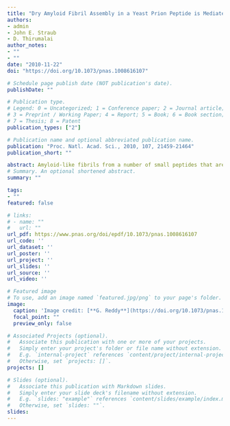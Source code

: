 ```yaml
---
title: "Dry Amyloid Fibril Assembly in a Yeast Prion Peptide is Mediated by Long-Lived Structures Containing Water Wires"
authors:
- admin 
- John E. Straub 
- D. Thirumalai
author_notes:
- ""
- ""
date: "2010-11-22"
doi: "https://doi.org/10.1073/pnas.1008616107"

# Schedule page publish date (NOT publication's date).
publishDate: ""

# Publication type.
# Legend: 0 = Uncategorized; 1 = Conference paper; 2 = Journal article;
# 3 = Preprint / Working Paper; 4 = Report; 5 = Book; 6 = Book section;
# 7 = Thesis; 8 = Patent
publication_types: ["2"]

# Publication name and optional abbreviated publication name.
publication: "Proc. Natl. Acad. Sci., 2010, 107, 21459-21464"
publication_short: ""

abstract: Amyloid-like fibrils from a number of small peptides that are unrelated by sequence adopt a cross-β-spine in which the two sheets fully interdigitate to create a dry interface. Formation of such a dry interface is usually associated with self-assembly of extended hydrophobic surfaces. Here we investigate how a dry interface is created in the process of protofilament formation in vastly different sequences using two amyloidogenic peptides, one a polar sequence from the N terminus of the yeast prion Sup35 and the other a predominantly hydrophobic sequence from the C terminus of Aβ-peptide. Using molecular dynamics simulations with three force fields we show that spontaneous formation of two ordered one-dimensional water wires in the pore between the two sheets of the Sup35 protofilaments results in long-lived structures, which are stabilized by a network of hydrogen bonds between the water molecules in the wires and the polar side chains in the β-sheet. Upon decreasing the stability of the metastable structures, water molecules are expelled resulting in a helically twisted protofilament in which side chains from a pair of β-strands in each sheet pack perfectly resulting in a dry interface. Although drying in hydrophobically dominated interfaces is abrupt, resembling a liquid to vapor transition, we find that discrete transitions between the liquid to one-dimensional ordered water in the nanopore enclosed by the two β-sheets to dry interface formation characterizes protofilament assembly in the yeast prions. Indeed, as the two sheets of the hydrophobic Aβ-sequence approach each other, fibril formation and expulsion of water molecules occur rapidly and nearly simultaneously.
# Summary. An optional shortened abstract.
summary: ""

tags:
- ""
featured: false

# links:
# - name: ""
#   url: ""
url_pdf: https://www.pnas.org/doi/epdf/10.1073/pnas.1008616107
url_code: ''
url_dataset: ''
url_poster: ''
url_project: ''
url_slides: ''
url_source: ''
url_video: ''

# Featured image
# To use, add an image named `featured.jpg/png` to your page's folder. 
image:
  caption: 'Image credit: [**G. Reddy**](https://doi.org/10.1073/pnas.1008616107)'
  focal_point: ""
  preview_only: false

# Associated Projects (optional).
#   Associate this publication with one or more of your projects.
#   Simply enter your project's folder or file name without extension.
#   E.g. `internal-project` references `content/project/internal-project/index.md`.
#   Otherwise, set `projects: []`.
projects: []

# Slides (optional).
#   Associate this publication with Markdown slides.
#   Simply enter your slide deck's filename without extension.
#   E.g. `slides: "example"` references `content/slides/example/index.md`.
#   Otherwise, set `slides: ""`.
slides:
---
```

